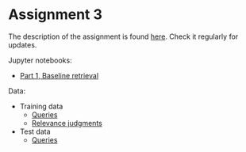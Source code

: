 # Assignment 3

The description of the assignment is found [here](https://github.com/kbalog/uis-dat630-fall2017/tree/master/assignment-3).
Check it regularly for updates.

Jupyter notebooks:

  * [Part 1, Baseline retrieval](1_Baseline.ipynb)

Data:

  * Training data
    - [Queries](data/queries.txt)
    - [Relevance judgments](data/qrels.csv)
  * Test data
    - [Queries](data/queries2.txt)
  
